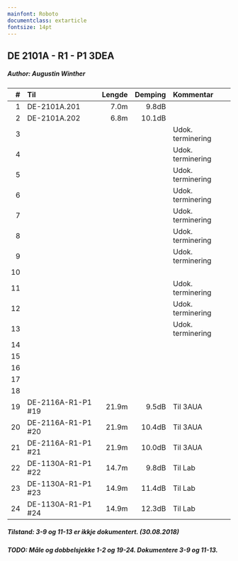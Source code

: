 ```yaml
---
mainfont: Roboto
documentclass: extarticle
fontsize: 14pt
---
```


## DE 2101A - R1 - P1   3DEA
##### Author: Augustin Winther

|  #  |        Til       |Lengde|Demping|     Kommentar   |
|----:|:-----------------|-----:|------:|:----------------|
|    1|DE-2101A.201      |  7.0m|  9.8dB|                 |
|    2|DE-2101A.202      |  6.8m| 10.1dB|                 |
|    3|                  |      |       |Udok. terminering|
|    4|                  |      |       |Udok. terminering|
|    5|                  |      |       |Udok. terminering|
|    6|                  |      |       |Udok. terminering|
|    7|                  |      |       |Udok. terminering|
|    8|                  |      |       |Udok. terminering|
|    9|                  |      |       |Udok. terminering|
|   10|                  |      |       |                 | 
|   11|                  |      |       |Udok. terminering|
|   12|                  |      |       |Udok. terminering|
|   13|                  |      |       |Udok. terminering|
|   14|                  |      |       |                 |
|   15|                  |      |       |                 |
|   16|                  |      |       |                 |
|   17|                  |      |       |                 | 
|   18|                  |      |       |                 |
|   19|DE-2116A-R1-P1 #19| 21.9m|  9.5dB|Til 3AUA         |
|   20|DE-2116A-R1-P1 #20| 21.9m| 10.4dB|Til 3AUA         |
|   21|DE-2116A-R1-P1 #21| 21.9m| 10.0dB|Til 3AUA         |
|   22|DE-1130A-R1-P1 #22| 14.7m|  9.8dB|Til Lab          |
|   23|DE-1130A-R1-P1 #23| 14.9m| 11.4dB|Til Lab          |
|   24|DE-1130A-R1-P1 #24| 14.9m| 12.3dB|Til Lab          |

##### Tilstand: 3-9 og 11-13 er ikkje dokumentert. (30.08.2018)
##### TODO: Måle og dobbelsjekke 1-2 og 19-24. Dokumentere 3-9 og 11-13.
